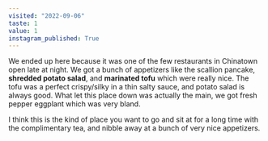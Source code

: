 ```yaml
---
visited: "2022-09-06"
taste: 1
value: 1
instagram_published: True
---
```


We ended up here because it was one of the few restaurants in Chinatown open late at night. We got a bunch of appetizers like the scallion pancake, **shredded potato salad**, and **marinated tofu** which were really nice. The tofu was a perfect crispy/silky in a thin salty sauce, and potato salad is always good. What let this place down was actually the main, we got fresh pepper eggplant which was very bland.

I think this is the kind of place you want to go and sit at for a long time with the complimentary tea, and nibble away at a bunch of very nice appetizers.
